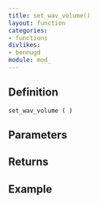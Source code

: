 ```yaml
---
title: set_wav_volume()
layout: function
categories:
- functions
divlikes:
- bennugd
module: mod_
---
```


## Definition

    set_wav_volume ( )

## Parameters

## Returns

## Example
